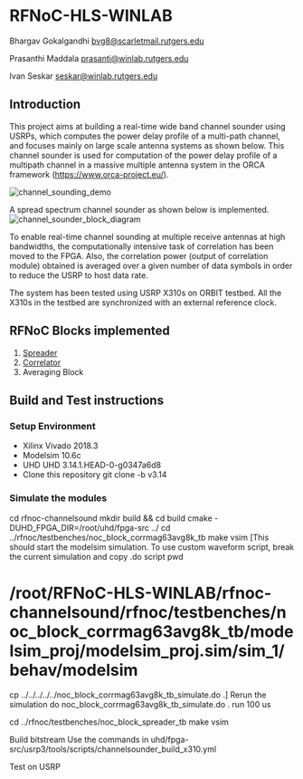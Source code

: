 # RFNoC-HLS-WINLAB

Bhargav Gokalgandhi bvg8@scarletmail.rutgers.edu

Prasanthi Maddala prasanti@winlab.rutgers.edu

Ivan Seskar seskar@winlab.rutgers.edu

## Introduction
This project aims at building a real-time wide band channel sounder using USRPs, which computes the power delay profile of a multi-path channel, and focuses mainly on large scale antenna systems as shown below. This channel sounder is used for computation of  the power delay profile of a multipath channel in a massive multiple antenna system in the ORCA framework (https://www.orca-project.eu/).

![channel_sounding_demo](https://user-images.githubusercontent.com/9439021/27981986-ee9480fa-6364-11e7-8bd5-c1f9374eb964.jpg)

A spread spectrum channel sounder as shown below is implemented.
![channel_sounder_block_diagram](https://user-images.githubusercontent.com/9439021/27981984-e9af8008-6364-11e7-981e-91cf151f054d.jpg)

To enable real-time channel sounding at multiple receive antennas at high bandwidths, the computationally intensive task of correlation has been moved to the FPGA. Also, the correlation power (output of correlation module) obtained is averaged over a given number of data symbols in order to reduce the USRP to host data rate.

The system has been tested using USRP X310s on ORBIT testbed. All the X310s in the testbed are synchronized with an external reference clock. 

## RFNoC Blocks implemented

1) [Spreader](hls-projects/spreader/README.md)
2) [Correlator](hls-projects/correlator/README.md)
3) Averaging Block


## Build and Test instructions

### Setup Environment 
 - Xilinx Vivado 2018.3
 - Modelsim 10.6c
 - UHD UHD 3.14.1.HEAD-0-g0347a6d8
 - Clone this repository 
   git clone -b v3.14 

### Simulate the modules 

cd rfnoc-channelsound
mkdir build && cd build
cmake -DUHD_FPGA_DIR=/root/uhd/fpga-src ../
cd ../rfnoc/testbenches/noc_block_corrmag63avg8k_tb
make vsim 
[This should start the modelsim simulation. To use custom waveform script, break the current simulation and copy .do script 
pwd
# /root/RFNoC-HLS-WINLAB/rfnoc-channelsound/rfnoc/testbenches/noc_block_corrmag63avg8k_tb/modelsim_proj/modelsim_proj.sim/sim_1/behav/modelsim
cp ../../../../../noc_block_corrmag63avg8k_tb_simulate.do .]
Rerun the simulation 
do noc_block_corrmag63avg8k_tb_simulate.do .
run 100 us

cd ../rfnoc/testbenches/noc_block_spreader_tb
make vsim

Build bitstream
Use the commands in uhd/fpga-src/usrp3/tools/scripts/channelsounder_build_x310.yml

Test on USRP



